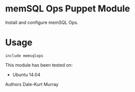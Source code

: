 # memSQL Ops Puppet Module

Install and configure memSQL Ops.

# Usage

```puppet
include memsqlops
```

This module has been tested on:
* Ubuntu 14.04

Authors
Dale-Kurt Murray
